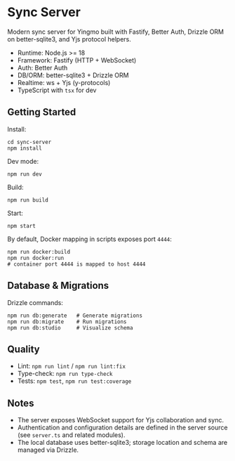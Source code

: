 # Sync Server

Modern sync server for Yingmo built with Fastify, Better Auth, Drizzle ORM on better-sqlite3, and Yjs protocol helpers.

- Runtime: Node.js >= 18
- Framework: Fastify (HTTP + WebSocket)
- Auth: Better Auth
- DB/ORM: better-sqlite3 + Drizzle ORM
- Realtime: ws + Yjs (y-protocols)
- TypeScript with `tsx` for dev

## Getting Started

Install:
```
cd sync-server
npm install
```

Dev mode:
```
npm run dev
```

Build:
```
npm run build
```

Start:
```
npm start
```

By default, Docker mapping in scripts exposes port `4444`:
```
npm run docker:build
npm run docker:run
# container port 4444 is mapped to host 4444
```

## Database & Migrations

Drizzle commands:
```
npm run db:generate   # Generate migrations
npm run db:migrate    # Run migrations
npm run db:studio     # Visualize schema
```

## Quality

- Lint: `npm run lint` / `npm run lint:fix`
- Type-check: `npm run type-check`
- Tests: `npm test`, `npm run test:coverage`

## Notes

- The server exposes WebSocket support for Yjs collaboration and sync.
- Authentication and configuration details are defined in the server source (see `server.ts` and related modules).
- The local database uses better-sqlite3; storage location and schema are managed via Drizzle.
